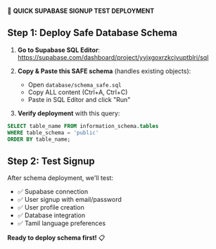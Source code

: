 🚀 **QUICK SUPABASE SIGNUP TEST DEPLOYMENT**

## Step 1: Deploy Safe Database Schema

1. **Go to Supabase SQL Editor**: https://supabase.com/dashboard/project/yvjxgoxrzkcjvuptblri/sql

2. **Copy & Paste this SAFE schema** (handles existing objects):
   - Open `database/schema_safe.sql`
   - Copy ALL content (Ctrl+A, Ctrl+C)
   - Paste in SQL Editor and click "Run"

3. **Verify deployment** with this query:
```sql
SELECT table_name FROM information_schema.tables 
WHERE table_schema = 'public' 
ORDER BY table_name;
```

## Step 2: Test Signup

After schema deployment, we'll test:
- ✅ Supabase connection
- ✅ User signup with email/password
- ✅ User profile creation
- ✅ Database integration
- ✅ Tamil language preferences

**Ready to deploy schema first!** 📋